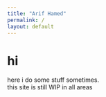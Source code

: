 ```yaml
---
title: "Arif Hamed"
permalink: /
layout: default
---
```


# hi
here i do some stuff sometimes. 
<br>
this site is still WIP in all areas
<br>
<br>
<br>
<br>
<br>
<br>
<br>
<br>
<br>
<br>
<br>
<br>
<br>
<br>
<br>
<br>
<br>
<br>
<br>
<br>
<br>
<br>
<br>
<br>
<br>
